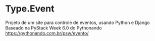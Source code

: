 # Type.Event
Projeto de um site para controle de eventos, usando Python e Django  
Baseado na PyStack Week 6.0 do Pythonando  
https://pythonando.com.br/psw/evento/